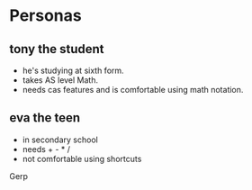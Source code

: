 Personas
========

tony the student
--------------------

- he's studying at sixth form.
- takes AS level Math.
- needs cas features and is comfortable using math notation.


eva the teen
------------

- in secondary school
- needs + - * /
- not comfortable using shortcuts

Gerp
